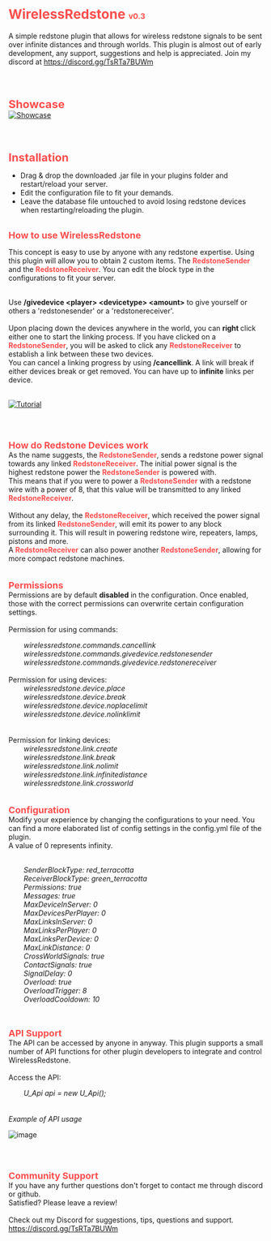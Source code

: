 # <span style="color: #ff4d4d"><b><span style="font-size: 26px">WirelessRedstone </span></b><span style="font-size: 15px">v0.3</span></span><br>
A simple redstone plugin that allows for wireless redstone signals to be sent over infinite distances and through worlds. This plugin is almost out of early development, any support, suggestions and help is appreciated. Join my discord at <a href="https://discord.gg/TsRTa7BUWm" target="_blank" class="externalLink" rel="nofollow">https://discord.gg/TsRTa7BUWm</a><br>

<br>
<br>

<b><span style="font-size: 22px"><span style="color: #ff4d4d">Showcase</span></span></b><br>
[![Showcase](https://img.youtube.com/vi/I6f77D2jJmU/0.jpg)](https://www.youtube.com/watch?v=I6f77D2jJmU)

<br>
<br>

<b><span style="font-size: 22px"><span style="color: #ff4d4d">Installation</span></span></b><br>
<ul>
<li>Drag &amp; drop the downloaded .jar file in your plugins folder and restart/reload your server.</li>
<li>Edit the configuration file to fit your demands.</li>
<li>Leave the database file untouched to avoid losing redstone devices when restarting/reloading the plugin.</li>
</ul>
<br>
<b><span style="font-size: 18px"><span style="color: #ff4d4d">
How to use WirelessRedstone</span></span></b><br>

This concept is easy to use by anyone with any redstone expertise. Using this plugin will allow you to obtain 2 custom items. 
The <span style="color: #ff4d4d"><b>RedstoneSender</b></span> and the <span style="color: #ff4d4d"><b>RedstoneReceiver</b></span>. 
You can edit the block type in the configurations to fit your server.

<br>
Use <b>/givedevice &lt;player&gt; &lt;devicetype&gt; &lt;amount&gt;</b> to give yourself or others a 'redstonesender' or a 'redstonereceiver'.<br>
<br>
Upon placing down the devices anywhere in the world, you can <b>right </b>click either one to start the linking process. If you have clicked on a <span style="color: #ff4d4d"><b>RedstoneSender</b></span>, you will be asked to click any <span style="color: #ff4d4d"><b>RedstoneReceiver</b></span> to establish a link between these two devices.
<br>
You can cancel a linking progress by using <b>/cancellink</b>. A link will break if either devices break or get removed. You can have up to <b>infinite</b> links per device.
<br>
<br>

[![Tutorial](https://img.youtube.com/vi/O5CvW6SY454/0.jpg)](https://www.youtube.com/watch?v=O5CvW6SY454)

<br>
<br>

<b><span style="font-size: 18px"><span style="color: #ff4d4d">How do Redstone Devices work</span></span></b><br>
As the name suggests, the <span style="color: #ff4d4d"><b>RedstoneSender</b></span>, sends a redstone power signal towards any linked <span style="color: #ff4d4d"><b>RedstoneReceiver</b></span>. The initial power signal is the highest redstone power the <span style="color: #ff4d4d"><b>RedstoneSender</b></span> is powered with.
<br>
This means that if you were to power a <span style="color: #ff4d4d"><b>RedstoneSender</b></span> with a redstone wire with a power of 8, that this value will be transmitted to any linked <span style="color: #ff4d4d"><b>RedstoneReceiver</b></span>.
<br>
<br>
Without any delay, the <span style="color: #ff4d4d"><b>RedstoneReceiver</b></span>, which received the power signal from its linked <span style="color: #ff4d4d"><b>RedstoneSender</b></span>, will emit its power to any block surrounding it. This will result in powering redstone wire, repeaters, lamps, pistons and more.
<br>
A <span style="color: #ff4d4d"><b>RedstoneReceiver</b></span> can also power another <span style="color: #ff4d4d"><b>RedstoneSender</b></span>, allowing for more compact redstone machines.
<br>
<br>
<br>
<b><span style="font-size: 18px"><span style="color: #ff4d4d">Permissions</span></span></b><br>
Permissions are by default <b>disabled</b> in the configuration. Once enabled, those with the correct permissions can overwrite certain configuration settings.<br>
<br>
Permission for using commands:<br>
<div style="padding-left: 30px"><i> 
wirelessredstone.commands.cancellink<br>
wirelessredstone.commands.givedevice.redstonesender<br>
wirelessredstone.commands.givedevice.redstonereceiver
</i>&ZeroWidthSpace;</div>
<br>
Permission for using devices:<br>
<div style="padding-left: 30px"><i>
wirelessredstone.device.place<br>
wirelessredstone.device.break<br>
wirelessredstone.device.noplacelimit<br>
wirelessredstone.device.nolinklimit<br>
</i>&ZeroWidthSpace;</div>
<br>
Permission for linking devices:<br>
<div style="padding-left: 30px"><i> 
wirelessredstone.link.create<br>
wirelessredstone.link.break<br>
wirelessredstone.link.nolimit<br>
wirelessredstone.link.infinitedistance<br>
wirelessredstone.link.crossworld
</i>&ZeroWidthSpace;</div><br>
<br>
<b><span style="font-size: 18px"><span style="color: #ff4d4d">Configuration</span></span></b><br>
Modify your experience by changing the configurations to your need. You can find a more elaborated list of config settings in the config.yml file of the plugin.<br>
A value of 0 represents infinity.<br>
<br>
<div style="padding-left: 30px"><i>

SenderBlockType: red_terracotta<br>
ReceiverBlockType: green_terracotta<br>
Permissions: true<br>
Messages: true<br>
MaxDeviceInServer: 0<br>
MaxDevicesPerPlayer: 0<br>
MaxLinksInServer: 0<br>
MaxLinksPerPlayer: 0<br>
MaxLinksPerDevice: 0<br>
MaxLinkDistance: 0<br>
CrossWorldSignals: true<br>
ContactSignals: true<br>
SignalDelay: 0<br>
Overload: true<br>
OverloadTrigger: 8<br>
OverloadCooldown: 10<br>
</i>&ZeroWidthSpace;</div>
<br>
<b><span style="font-size: 18px"><span style="color: #ff4d4d">API Support</span></span></b><br>
The API can be accessed by anyone in anyway. This plugin supports a small number of API functions for other plugin developers to integrate and control WirelessRedstone.<br>
<br>
Access the API:<br>
<div style="padding-left: 30px"><i>
U_Api api = new U_Api();
</i>&ZeroWidthSpace;</div>
<br>
<br>
<i>Example of API usage</i><br>

![image](https://github.com/ZatoZalez/WirelessRedstone0.3/blob/master/api.png?raw=true)

<br>
<br>

<b><span style="font-size: 18px"><span style="color: #ff4d4d">Community Support</span></span></b><br>
If you have any further questions don't forget to contact me through discord or github.<br>
Satisfied? Please leave a review!<br>
<br>
Check out my Discord for suggestions, tips, questions and support.<br>
<a href="https://discord.gg/TsRTa7BUWm" target="_blank" class="externalLink" rel="nofollow">https://discord.gg/TsRTa7BUWm</a>
</blockquote>

